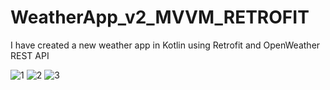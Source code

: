 # WeatherApp_v2_MVVM_RETROFIT
I have created a new weather app in Kotlin using Retrofit and OpenWeather REST API


![1](https://user-images.githubusercontent.com/70278989/221688277-54083b22-4a57-4f7f-b36c-4aa1f15a80f8.jpg)
![2](https://user-images.githubusercontent.com/70278989/221688289-c9aac3a0-c2ce-48e4-b27e-608c9477fa3f.jpg)
![3](https://user-images.githubusercontent.com/70278989/221688301-862b4373-d841-47e9-a448-e8d8eab62147.jpg)
